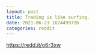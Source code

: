 ```yaml
--- 
layout: post 
title: Trading is like surfing. 
date: 2021-06-23 1624499726 
categories: reddit 
--- 
```

https://redd.it/o6r3xw